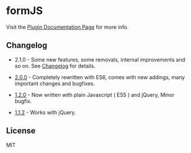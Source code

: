 # formJS

Visit the [Plugin Documentation Page](http://valeriodipunzio.com/plugins/formJS/) for more info.


## Changelog

- 2.1.0 - Some new features, some removals, internal improvements and so on. See [Changelog](http://valeriodipunzio.com/plugins/formJS/#changelog) for details.

- [2.0.0](http://valeriodipunzio.com/plugins/formJS/2.0.0/) - Completely rewritten with ES6, comes with new addings, many important changes and bugfixes.

- [1.2.0](http://valeriodipunzio.com/plugins/formJS/1.2.0/) - Now written with plain Javascript ( ES5 ) and jQuery, Minor bugfix.

- [1.1.2](http://valeriodipunzio.com/plugins/formJS/1.1.2/) - Works with jQuery.


## License

MIT
